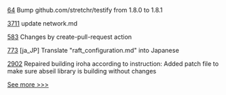 
[64](https://github.com/hyperledger/fabric-chaincode-go/pull/64) Bump github.com/stretchr/testify from 1.8.0 to 1.8.1

[3711](https://github.com/hyperledger/fabric/pull/3711) update network.md

[583](https://github.com/hyperledger/aries-agent-test-harness/pull/583) Changes by create-pull-request action

[773](https://github.com/hyperledger/fabric-docs-i18n/pull/773) [ja_JP] Translate "raft_configuration.md" into Japanese

[2902](https://github.com/hyperledger/iroha/pull/2902) Repaired building iroha according to instruction: Added patch file to make sure abseil library is building without changes


[See more >>>](https://start-here.hyperledger.org/pull-requests)
